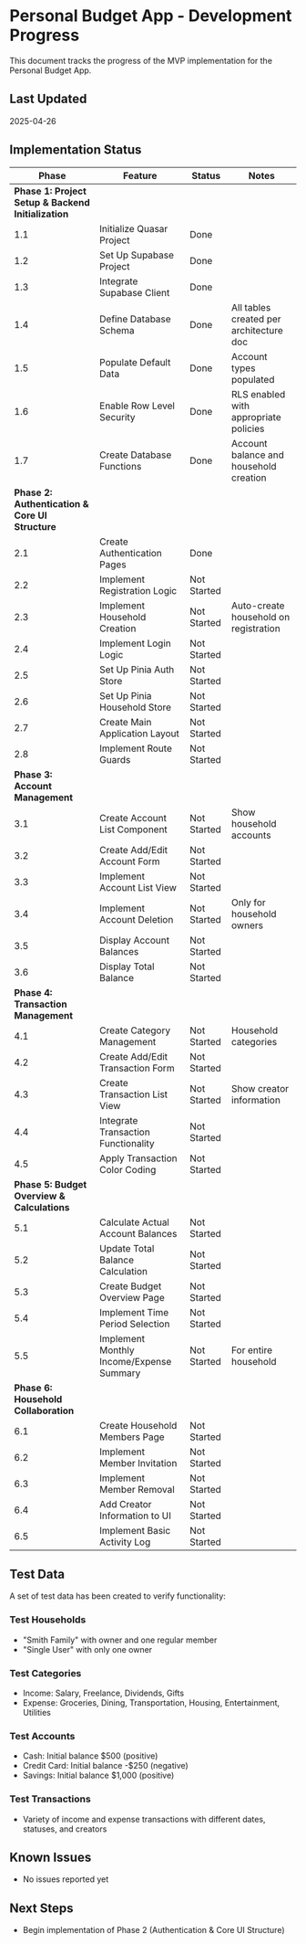 # Personal Budget App - Development Progress

This document tracks the progress of the MVP implementation for the Personal Budget App.

## Last Updated

2025-04-26

## Implementation Status

| Phase                                               | Feature                                  | Status      | Notes                                   |
| --------------------------------------------------- | ---------------------------------------- | ----------- | --------------------------------------- |
| **Phase 1: Project Setup & Backend Initialization** |
| 1.1                                                 | Initialize Quasar Project                | Done        |                                         |
| 1.2                                                 | Set Up Supabase Project                  | Done        |                                         |
| 1.3                                                 | Integrate Supabase Client                | Done        |                                         |
| 1.4                                                 | Define Database Schema                   | Done        | All tables created per architecture doc |
| 1.5                                                 | Populate Default Data                    | Done        | Account types populated                 |
| 1.6                                                 | Enable Row Level Security                | Done        | RLS enabled with appropriate policies   |
| 1.7                                                 | Create Database Functions                | Done        | Account balance and household creation  |
| **Phase 2: Authentication & Core UI Structure**     |
| 2.1                                                 | Create Authentication Pages              | Done        |                                         |
| 2.2                                                 | Implement Registration Logic             | Not Started |                                         |
| 2.3                                                 | Implement Household Creation             | Not Started | Auto-create household on registration   |
| 2.4                                                 | Implement Login Logic                    | Not Started |                                         |
| 2.5                                                 | Set Up Pinia Auth Store                  | Not Started |                                         |
| 2.6                                                 | Set Up Pinia Household Store             | Not Started |                                         |
| 2.7                                                 | Create Main Application Layout           | Not Started |                                         |
| 2.8                                                 | Implement Route Guards                   | Not Started |                                         |
| **Phase 3: Account Management**                     |
| 3.1                                                 | Create Account List Component            | Not Started | Show household accounts                 |
| 3.2                                                 | Create Add/Edit Account Form             | Not Started |                                         |
| 3.3                                                 | Implement Account List View              | Not Started |                                         |
| 3.4                                                 | Implement Account Deletion               | Not Started | Only for household owners               |
| 3.5                                                 | Display Account Balances                 | Not Started |                                         |
| 3.6                                                 | Display Total Balance                    | Not Started |                                         |
| **Phase 4: Transaction Management**                 |
| 4.1                                                 | Create Category Management               | Not Started | Household categories                    |
| 4.2                                                 | Create Add/Edit Transaction Form         | Not Started |                                         |
| 4.3                                                 | Create Transaction List View             | Not Started | Show creator information                |
| 4.4                                                 | Integrate Transaction Functionality      | Not Started |                                         |
| 4.5                                                 | Apply Transaction Color Coding           | Not Started |                                         |
| **Phase 5: Budget Overview & Calculations**         |
| 5.1                                                 | Calculate Actual Account Balances        | Not Started |                                         |
| 5.2                                                 | Update Total Balance Calculation         | Not Started |                                         |
| 5.3                                                 | Create Budget Overview Page              | Not Started |                                         |
| 5.4                                                 | Implement Time Period Selection          | Not Started |                                         |
| 5.5                                                 | Implement Monthly Income/Expense Summary | Not Started | For entire household                    |
| **Phase 6: Household Collaboration**                |
| 6.1                                                 | Create Household Members Page            | Not Started |                                         |
| 6.2                                                 | Implement Member Invitation              | Not Started |                                         |
| 6.3                                                 | Implement Member Removal                 | Not Started |                                         |
| 6.4                                                 | Add Creator Information to UI            | Not Started |                                         |
| 6.5                                                 | Implement Basic Activity Log             | Not Started |                                         |

## Test Data

A set of test data has been created to verify functionality:

### Test Households

- "Smith Family" with owner and one regular member
- "Single User" with only one owner

### Test Categories

- Income: Salary, Freelance, Dividends, Gifts
- Expense: Groceries, Dining, Transportation, Housing, Entertainment, Utilities

### Test Accounts

- Cash: Initial balance $500 (positive)
- Credit Card: Initial balance -$250 (negative)
- Savings: Initial balance $1,000 (positive)

### Test Transactions

- Variety of income and expense transactions with different dates, statuses, and creators

## Known Issues

- No issues reported yet

## Next Steps

- Begin implementation of Phase 2 (Authentication & Core UI Structure)
